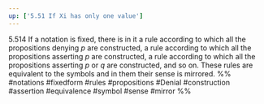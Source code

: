 ```yaml
---
up: ['5.51 If Xi has only one value']
---
```

5.514 If a notation is fixed, there is in it a rule according to which all the propositions denying $p$ are constructed, a rule according to which all the propositions asserting $p$ are constructed, a rule according to which all the propositions asserting $p$ or $q$ are constructed, and so on. These rules are equivalent to the symbols and in them their sense is mirrored.
%%
#notations #fixedform #rules #propositions #Denial #construction #assertion #equivalence #symbol #sense #mirror %%